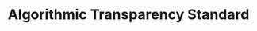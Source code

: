 ---
title: Algorithmic Transparency Standard
description: The Algorithmic Transparency Standard helps European cities provide clear information about the algorithmic tools they use, and why they’re using them.
need: "In 2023 we are planning regular online Community of Practice meetings to share knowledge and experience on: standard, registration tools and governance; bias tools and techniques; AI use cases and dilemmas."
website: https://www.algorithmregister.org/
img: https://live.staticflickr.com/2625/4084777387_e9af8f62f8_b.jpg
status: loopt
---